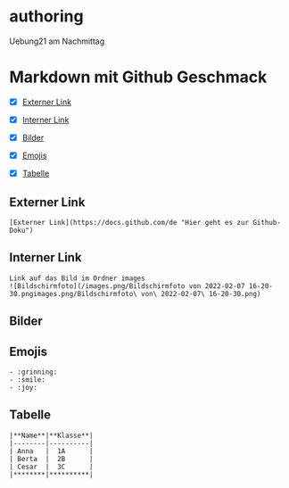 # authoring
Uebung21 am Nachmittag

# Markdown mit Github Geschmack

- [x] [Externer Link](#externer-link)  
- [x] [Interner Link](#interner-link)  
- [x] [Bilder](#Bilder)  
- [x] [Emojis](#emoji)
- [x] [Tabelle](#tabelle)  

  
## Externer Link  
	[Externer Link](https://docs.github.com/de "Hier geht es zur Github-Doku")


##  Interner Link  
	Link auf das Bild im Ordner images
	![Bildschirmfoto](/images.png/Bildschirmfoto von 2022-02-07 16-20-30.pngimages.png/Bildschirmfoto\ von\ 2022-02-07\ 16-20-30.png)


##  Bilder  
	
 
## Emojis  
	- :grinning:
	- :smile:
	- :joy:


## Tabelle  

	|**Name**|**Klasse**|
	|--------|----------|
	| Anna   |  1A      |
	| Berta  |  2B      |
	| Cesar  |  3C      |
	|********|**********| 

